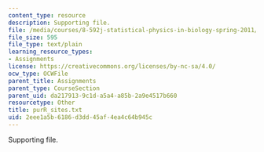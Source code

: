 ```yaml
---
content_type: resource
description: Supporting file.
file: /media/courses/8-592j-statistical-physics-in-biology-spring-2011/2eee1a5b6186d3dd45af4ea4c64b945c_purR_sites.txt
file_size: 595
file_type: text/plain
learning_resource_types:
- Assignments
license: https://creativecommons.org/licenses/by-nc-sa/4.0/
ocw_type: OCWFile
parent_title: Assignments
parent_type: CourseSection
parent_uid: da217913-9c1d-a5a4-a85b-2a9e4517b660
resourcetype: Other
title: purR_sites.txt
uid: 2eee1a5b-6186-d3dd-45af-4ea4c64b945c
---
```

Supporting file.